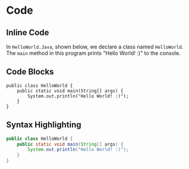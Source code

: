 # Code

## Inline Code

In `HelloWorld.Java`, shown below, we declare a 
class named `HelloWorld`. <br>
The `main` method in this program prints 
"Hello World! :)" to the console. 

## Code Blocks

```
public class HelloWorld {
    public static void main(String[] args) {
        System.out.println("Hello World! :)");
    }
}
```

## Syntax Highlighting 

```java
public class HelloWorld {
    public static void main(String[] args) {
        System.out.println("Hello World! :)");
    }
}
```
